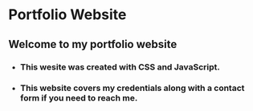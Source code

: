# Portfolio Website #

## Welcome to my portfolio website <br>
* ### This wesite was created with CSS and JavaScript.<br>
* ### This website covers my credentials along with a contact form if you need to reach me.

